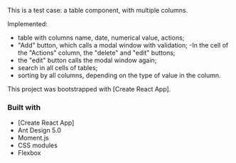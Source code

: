 This is a test case: a table component, with multiple columns.

Implemented:
 - table with columns name, date, numerical value, actions;
 - "Add" button, which calls a modal window with validation;
-In the cell of the "Actions" column, the "delete" and "edit" buttons;
- the "edit" button calls the modal window again;
- search in all cells of tables;
- sorting by all columns, depending on the type of value in the column.


This project was bootstrapped with [Create React App].

### Built with

- [Create React App]
- Ant Design 5.0
- Moment.js
- CSS modules
- Flexbox
